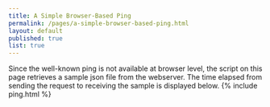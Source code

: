 ```yaml
---
title: A Simple Browser-Based Ping
permalink: /pages/a-simple-browser-based-ping.html
layout: default
published: true
list: true
---
```

Since the well-known ping is not available at browser level, the script on this page retrieves a sample json file from the webserver. The time elapsed from sending the request to receiving the sample is displayed below.
{% include ping.html %}
